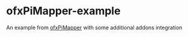 # ofxPiMapper-example
An example from [ofxPiMapper](https://ofxpimapper.com/) with some additional addons integration
